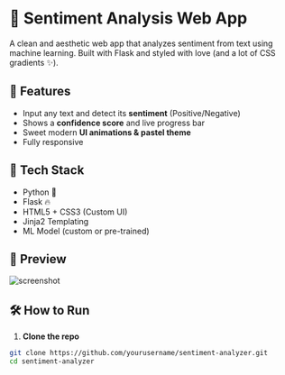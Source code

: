 # 💬 Sentiment Analysis Web App

A clean and aesthetic web app that analyzes sentiment from text using machine learning. Built with Flask and styled with love (and a lot of CSS gradients ✨).

## 🚀 Features

- Input any text and detect its **sentiment** (Positive/Negative)
- Shows a **confidence score** and live progress bar
- Sweet modern **UI animations & pastel theme**
- Fully responsive

## 🧠 Tech Stack

- Python 🐍
- Flask 🔥
- HTML5 + CSS3 (Custom UI)
- Jinja2 Templating
- ML Model (custom or pre-trained)

## 📸 Preview

![screenshot](screenshot.png) <!-- Add a screenshot image here if you have one -->

## 🛠 How to Run

1. **Clone the repo**
```bash
git clone https://github.com/yourusername/sentiment-analyzer.git
cd sentiment-analyzer
